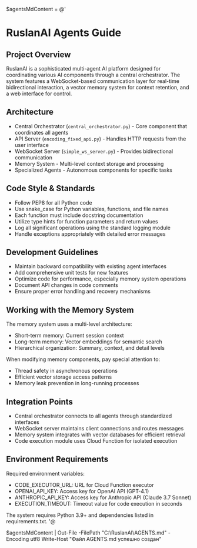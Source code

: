 $agentsMdContent = @'
# RuslanAI Agents Guide

## Project Overview
RuslanAI is a sophisticated multi-agent AI platform designed for coordinating various AI components through a central orchestrator. The system features a WebSocket-based communication layer for real-time bidirectional interaction, a vector memory system for context retention, and a web interface for control.

## Architecture
- Central Orchestrator (`central_orchestrator.py`) - Core component that coordinates all agents
- API Server (`encoding_fixed_api.py`) - Handles HTTP requests from the user interface
- WebSocket Server (`simple_ws_server.py`) - Provides bidirectional communication
- Memory System - Multi-level context storage and processing
- Specialized Agents - Autonomous components for specific tasks

## Code Style & Standards
- Follow PEP8 for all Python code
- Use snake_case for Python variables, functions, and file names
- Each function must include docstring documentation
- Utilize type hints for function parameters and return values
- Log all significant operations using the standard logging module
- Handle exceptions appropriately with detailed error messages

## Development Guidelines
- Maintain backward compatibility with existing agent interfaces
- Add comprehensive unit tests for new features
- Optimize code for performance, especially memory system operations
- Document API changes in code comments
- Ensure proper error handling and recovery mechanisms

## Working with the Memory System
The memory system uses a multi-level architecture:
- Short-term memory: Current session context
- Long-term memory: Vector embeddings for semantic search
- Hierarchical organization: Summary, context, and detail levels

When modifying memory components, pay special attention to:
- Thread safety in asynchronous operations
- Efficient vector storage access patterns
- Memory leak prevention in long-running processes

## Integration Points
- Central orchestrator connects to all agents through standardized interfaces
- WebSocket server maintains client connections and routes messages
- Memory system integrates with vector databases for efficient retrieval
- Code execution module uses Cloud Function for isolated execution

## Environment Requirements
Required environment variables:
- CODE_EXECUTOR_URL: URL for Cloud Function executor
- OPENAI_API_KEY: Access key for OpenAI API (GPT-4.1)
- ANTHROPIC_API_KEY: Access key for Anthropic API (Claude 3.7 Sonnet)
- EXECUTION_TIMEOUT: Timeout value for code execution in seconds

The system requires Python 3.9+ and dependencies listed in requirements.txt.
'@

$agentsMdContent | Out-File -FilePath "C:\RuslanAI\AGENTS.md" -Encoding utf8
Write-Host "Файл AGENTS.md успешно создан"
